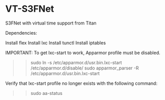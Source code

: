 # VT-S3FNet
S3FNet with virtual time support from Titan

Dependencies:

Install flex
Install lxc
Install tunctl
Install iptables


IMPORTANT:
To get lxc-start to work, Apparmor profile must be disabled.

>>  sudo ln -s /etc/apparmor.d/usr.bin.lxc-start /etc/apparmor.d/disable/
>>  sudo apparmor_parser -R /etc/apparmor.d/usr.bin.lxc-start

Verify that lxc-start profile no longer exists with the following command:

>> sudo aa-status


